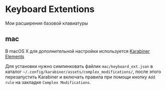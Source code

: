 # Keyboard Extentions

Мои расширения базовой клавиатуры

## mac

В macOS X для дополнительной настройки используется 
[Karabiner Elements](https://github.com/tekezo/Karabiner-Elements)

Для установки нужно симлинковать файлик `mac/keyboard_ext.json` в каталог 
`~/.config/karabiner/assets/complex_modifications/`, после этого перезапустить 
Karabiner и включать правила при помощи кнопку `Add rule` на закладке 
`Complex Modifications`.
